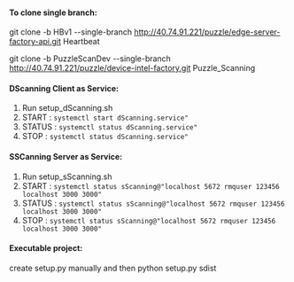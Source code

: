 #### To clone single branch:

git clone -b HBv1 --single-branch http://40.74.91.221/puzzle/edge-server-factory-api.git Heartbeat

git clone -b PuzzleScanDev --single-branch http://40.74.91.221/puzzle/device-intel-factory.git Puzzle_Scanning

#### DScanning Client as Service:

1. Run setup_dScanning.sh
2. START  : ```systemctl start dScanning.service"```
3. STATUS : ```systemctl status dScanning.service"```
4. STOP   : ```systemctl status dScanning.service"```

#### SSCanning Server as Service:

1. Run setup_sScanning.sh
2. START  : ```systemctl status sScanning@"localhost 5672 rmquser 123456 localhost 3000 3000"```
3. STATUS : ```systemctl status sScanning@"localhost 5672 rmquser 123456 localhost 3000 3000"```
4. STOP   : ```systemctl status sScanning@"localhost 5672 rmquser 123456 localhost 3000 3000"```


#### Executable project:

create setup.py manually and then
python setup.py sdist
